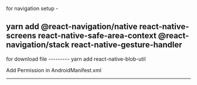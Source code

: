 for navigation setup -

yarn add @react-navigation/native react-native-screens react-native-safe-area-context @react-navigation/stack react-native-gesture-handler
---------------------------------------------------------------------------------------

for download file ---------
yarn add react-native-blob-util

Add Permission in AndroidManifest.xml
<uses-permission android:name="android.permission.READ_EXTERNAL_STORAGE" />
<uses-permission android:name="android.permission.WRITE_EXTERNAL_STORAGE" />

---------------------------------------------------------------------------------------

